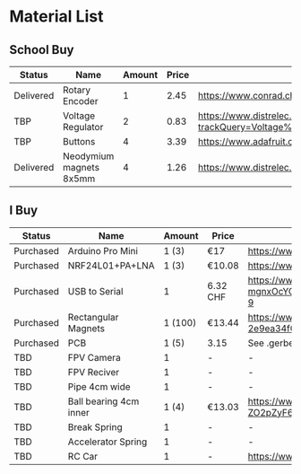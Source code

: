 # Material List 


## School Buy

| Status | Name | Amount | Price | Link |
| --------- | -------------------------- | - | --- | ---- |
| Delivered | Rotary Encoder | 1 | 2.45 | https://www.conrad.ch/de/p/joy-it-com-ky040re-sensorkit-1-st-1695709.html |
| TBP | Voltage Regulator | 2 | 0.83 | https://www.distrelec.ch/en/ldo-voltage-regulator-3v-200ma-sot-89-torex-xc6706c331pr/p/30400180?trackQuery=Voltage%20Regulator%203.3v&pos=1&origPos=1&origPageSize=50&track=true&sid=7c134d8023064ecf5d36eaf9fa2ea868076fcc10&itemList=search |
| TBP | Buttons | 4 | 3.39 | https://www.adafruit.com/product/491 |
| Delivered | Neodymium magnets 8x5mm | 4 | 1.26 | https://www.distrelec.ch/en/bar-magnet-neodymium-4mm-sura-magnets-na35-008/p/13752748?trackQuery=cat-DNAV_PL_05020806&pos=8&origPos=1 |

## I Buy

| Status | Name | Amount | Price | Link |
| --------- | -------------------------- | - | --- | ---- |
| Purchased | Arduino Pro Mini | 1 (3) | €17 | https://www.amazon.de/gp/product/B09Z29T62F/ref=ox_sc_act_title_4?smid=A3LA1TDA4Q3SUA&psc=1 |
| Purchased | NRF24L01+PA+LNA | 1 (3) | €10.08 | https://www.amazon.de/ICQUANZX-Wireless-Transceiver-Antistatischer-Kompatibel/dp/B07VQ838KT/ref=cm_cr_arp_d_product_top?ie=UTF8 |
| Purchased | USB to Serial | 1 | 6.32 CHF | https://www.amazon.de/USB-TTL-Serial-FT232RL-Arduino-Adapter/dp/B07G87GW4K/ref=sr_1_9?__mk_de_DE=%C3%85M%C3%85%C5%BD%C3%95%C3%91&crid=YB1VJ8ZIMBEO&dib=eyJ2IjoiMSJ9.ycTDf5ja3C3j48vNb5uGLO20PtwY6iEEc6NysJwCc6dy0_QrQYRIjjD-mgnxOcYCb_nNbT8ZNEIBTgtMKRBX51DR8_k6MV7Opez3Rm2ncZC_wVuRAuKtDDsbe1zXqCG3UtroSXx994DFjK4YFZO47xnADBWN0_fvySquuUN5tjUUFWUmneG3EzvCmDYphnRImCldVO8lq2gtwVfqoFhfXNfxpQHBAGZ_p5r0hHGvz1U.WgCPSoK9JNWTD8n6Z2YzChTkGYSWLWQqO4atT2y_T9w&dib_tag=se&keywords=arduino+pro+mini&qid=1713466854&sprefix=arduino+pro+mini%2Caps%2C80&sr=8-9 |
| Purchased | Rectangular Magnets | 1 (100) | €13.44 | https://www.amazon.de/MIN-CI-Rechteckige-Magnettafel-K%C3%BChlschrank/dp/B09XHYLDGQ/ref=pd_ci_mcx_pspc_dp_d_2_i_1?pd_rd_w=aydqM&content-id=amzn1.sym.7838253a-f0cb-4765-8290-3a5e015d7ac1&pf_rd_p=7838253a-f0cb-4765-8290-3a5e015d7ac1&pf_rd_r=9FP9ERXQJFGPCPFN31WH&pd_rd_wg=fk75d&pd_rd_r=146ed219-d63b-497d-8c15-2e9ea34f0590&pd_rd_i=B09XHYLDGQ |
| Purchased | PCB | 1 (5) | 3.15 | See .gerber file |
| TBD | FPV Camera | 1 | - | - |
| TBD | FPV Reciver | 1 | - | - |
| TBD | Pipe 4cm wide | 1 | - | - |
| TBD | Ball bearing 4cm inner | 1 (4) | €13.03 | https://www.amazon.de/sourcing-map-Rillenkugellager-Innendurchm-Au%C3%9Fendurchm/dp/B0834RF845/ref=sr_1_1?__mk_de_DE=%C3%85M%C3%85%C5%BD%C3%95%C3%91&crid=V30R4LTIMX9E&dib=eyJ2IjoiMSJ9.bWHCZ9fKZRXDz5n0YUoErWVcTlk9boUFN3fueENFfpp90uT3kH1WwgnjggULGqa-ZO2pZyF6_Go9rM0YkUMuOZhQKv2e5MiUAkD8sz2dNj9MUt0uDwvJWQQnVMIyyDEdtOLf3p1gjLFzCo5nJ2Jc5n7GklbyZtaTXRor3j_JYvNyoTou4K_kF_PE1VRv_CPeOKzRj2QSSO2djYlkOZpZCzzPHis1cGwqZLPpDKLELt4.1JpGpEsbpBLA86YuHYcs3JRTIW3CS3ju0kkd7KVtCk4&dib_tag=se&keywords=ball+bearing+40mm&qid=1710835272&sprefix=ball+bearing+40mm%2Caps%2C151&sr=8-1 |
| TBD | Break Spring | 1 | - | - |
| TBD | Accelerator Spring | 1 | - | - |
| TBD | RC Car | 1 | - | https://www.amazon.de/HYPER-GO-Brushless-Erwachsene-schneller/dp/B0CBMVT32F?shipTo=CH&source=ps-sl-shoppingads-lpcontext&ref_=fplfs&psc=1&smid=AENESPPY42O1O |

